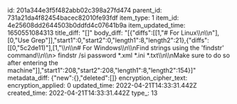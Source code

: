 id: 201a344e3f5f482abb02c398a27fd474
parent_id: 731a21da4f82454bacec82010fe93fdf
item_type: 1
item_id: 4e25608dd2644503b0ddfd4c07641b9a
item_updated_time: 1650551084313
title_diff: "[]"
body_diff: "[{\"diffs\":[[1,\"# For Linux\\\n\\\n\"],[0,\"Use Grep\"]],\"start1\":0,\"start2\":0,\"length1\":8,\"length2\":21},{\"diffs\":[[0,\"5c2de11)\"],[1,\"\\\n\\\n# For Windows\\\n\\\nFind strings using the 'findstr' command\\\n\\\n> findstr /si password *.xml *.ini *.txt\\\n\\\nMake sure to do so after entering the machine\"]],\"start1\":208,\"start2\":208,\"length1\":8,\"length2\":154}]"
metadata_diff: {"new":{},"deleted":[]}
encryption_cipher_text: 
encryption_applied: 0
updated_time: 2022-04-21T14:33:31.442Z
created_time: 2022-04-21T14:33:31.442Z
type_: 13